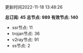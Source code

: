 更新时间2022-11-18 13:48:26

**总订阅: 45**
**总节点: 989**
**有效节点: 140**
- ssr节点: 11
- trojan节点: 36
- v2ray节点: 91
- ss节点: 2
